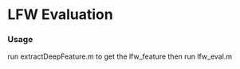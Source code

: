 LFW Evaluation
==================

### Usage
 run extractDeepFeature.m to get the lfw_feature
 then run lfw_eval.m 
 
